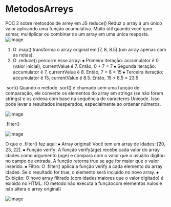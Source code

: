 # MetodosArreys
POC 2 sobre metosdos de arrey em JS
reduce()
Reduz o array a um único valor aplicando uma função acumulativa. Muito útil quando você quer somar, multiplicar ou combinar de um array em uma única resposta.
 ![image](https://github.com/user-attachments/assets/33ceedec-f2fc-463b-8c54-9836c81387f9)

1.  O .map() transforma o array original em [7, 8, 8.5] (um array apenas com as notas).
 2. O .reduce() percorre esse array:
⦁	Primeira iteração: accumulator é 0 (valor inicial), currentValue é 7. Então, 0 + 7 = 7
⦁	Segunda iteração: accumulator é 7, currentValue é 8. Então, 7 + 8 = 15
⦁	Terceira iteração: accumulator é 15, currentValue é 8.5. Então, 15 + 8.5 = 23.5

.sort()
Quando o método .sort() é chamado sem uma função de comparação, ele converte os elementos do array em strings (se não forem strings) e os ordena com base na sequência de caracteres Unicode.  Isso pode levar a resultados inesperados, especialmente ao ordenar números.

 ![image](https://github.com/user-attachments/assets/0a869b74-12b8-439f-8d1f-8a6134a940ff)

.filter()

 ![image](https://github.com/user-attachments/assets/c18d6622-d1d8-4d4b-b630-0bed383aa658)

O que o .filter() faz aqui:
⦁	Array original: Você tem um array de idades: [20, 23, 22].
⦁	Função verify: A função verify(age) recebe cada valor do array idades como argumento (age) e compara com o valor que o usuário digitou no campo de entrada. A função retorna true se age for maior que o valor inserido.
⦁	Filtro: O .filter() aplica a função verify a cada elemento do array idades. Se o resultado for true, o elemento será incluído no novo array.
⦁	Exibição: O novo array filtrado (com idades maiores que o valor digitado) é exibido no HTML. (O metodo não executa a funçãocom elementos nulos e não altera o arrey original)
 
![image](https://github.com/user-attachments/assets/435c23f4-f43f-4472-a616-dcb8f104afd7)
